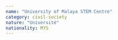 ```yaml
---
name: "University of Malaya STEM Centre"
category: civil-society
nature: "Université"
nationality: MYS
---
```

    